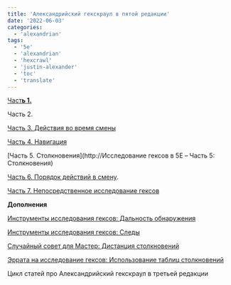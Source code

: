 ```yaml
---
title: 'Александрийский гекскраул в пятой редакции'
date: '2022-06-03'
categories:
  - 'alexandrian'
tags:
  - '5e'
  - 'alexandrian'
  - 'hexcrawl'
  - 'justin-alexander'
  - 'toc'
  - 'translate'
---
```


[Част**ь 1.**](https://cyborgsandmages.com/translations/%d0%98%d1%81%d1%81%d0%bb%d0%b5%d0%b4%d0%be%d0%b2%d0%b0%d0%bd%d0%b8%d0%b5-%d0%b3%d0%b5%d0%ba%d1%81%d0%be%d0%b2-%d0%b2-5e/)

Часть 2.

[Часть 3. Действия во время смены](https://cyborgsandmages.com/translations/%d0%98%d1%81%d1%81%d0%bb%d0%b5%d0%b4%d0%be%d0%b2%d0%b0%d0%bd%d0%b8%d0%b5-%d0%b3%d0%b5%d0%ba%d1%81%d0%be%d0%b2-%d0%b2-5e-%d0%a7%d0%b0%d1%81%d1%82%d1%8c-3-%d0%94%d0%b5%d0%b9%d1%81%d1%82%d0%b2/)

[Часть 4. Навигация](https://cyborgsandmages.com/translations/%d0%98%d1%81%d1%81%d0%bb%d0%b5%d0%b4%d0%be%d0%b2%d0%b0%d0%bd%d0%b8%d0%b5-%d0%b3%d0%b5%d0%ba%d1%81%d0%be%d0%b2-%d0%b2-5e-%d0%a7%d0%b0%d1%81%d1%82%d1%8c-4-%d0%9d%d0%b0%d0%b2%d0%b8%d0%b3%d0%b0/)

[Часть 5. Столкновения](http://Исследование гексов в 5E – Часть 5: Столкновения)

[Часть 6. Порядок действий в смену](https://cyborgsandmages.com/translations/%d0%98%d1%81%d1%81%d0%bb%d0%b5%d0%b4%d0%be%d0%b2%d0%b0%d0%bd%d0%b8%d0%b5-%d0%b3%d0%b5%d0%ba%d1%81%d0%be%d0%b2-%d0%b2-5e-%d0%a7%d0%b0%d1%81%d1%82%d1%8c-6-%d0%9f%d0%be%d1%80%d1%8f%d0%b4%d0%be/).

[Часть 7. Непосредственное исследование гексов](https://cyborgsandmages.com/translations/translations-other/%d0%9f%d0%b5%d1%80%d0%b5%d0%b2%d0%be%d0%b4-%d0%98%d1%81%d1%81%d0%bb%d0%b5%d0%b4%d0%be%d0%b2%d0%b0%d0%bd%d0%b8%d0%b5-%d0%b3%d0%b5%d0%ba%d1%81%d0%be%d0%b2-%d0%b2-5e-%d0%a7%d0%b0%d1%81%d1%82/)

**Дополнения**

[Инструменты исследования гексов: Дальность обнаружения](https://cyborgsandmages.com/translations/%d0%98%d0%bd%d1%81%d1%82%d1%80%d1%83%d0%bc%d0%b5%d0%bd%d1%82%d1%8b-%d0%b8%d1%81%d1%81%d0%bb%d0%b5%d0%b4%d0%be%d0%b2%d0%b0%d0%bd%d0%b8%d1%8f-%d0%b3%d0%b5%d0%ba%d1%81%d0%be%d0%b2-%d0%94%d0%b0%d0%bb/)

[Инструменты исследования гексов: Следы](https://cyborgsandmages.com/translations/%d0%98%d0%bd%d1%81%d1%82%d1%80%d1%83%d0%bc%d0%b5%d0%bd%d1%82%d1%8b-%d0%b8%d1%81%d1%81%d0%bb%d0%b5%d0%b4%d0%be%d0%b2%d0%b0%d0%bd%d0%b8%d1%8f-%d0%b3%d0%b5%d0%ba%d1%81%d0%be%d0%b2-%d0%a1%d0%bb%d0%b5/)

[Случайный совет для Мастер: Дистанция столкновений](https://cyborgsandmages.com/translations/%d0%a1%d0%bb%d1%83%d1%87%d0%b0%d0%b9%d0%bd%d1%8b%d0%b9-%d1%81%d0%be%d0%b2%d0%b5%d1%82-%d0%b4%d0%bb%d1%8f-%d0%9c%d0%b0%d1%81%d1%82%d0%b5%d1%80-%d0%94%d0%b8%d1%81%d1%82%d0%b0%d0%bd%d1%86%d0%b8%d1%8f/)

[Эррата на исследование гексов: Использование таблиц столкновений](https://cyborgsandmages.com/translations/%d0%ad%d1%80%d1%80%d0%b0%d1%82%d0%b0-%d0%bd%d0%b0-%d0%b8%d1%81%d1%81%d0%bb%d0%b5%d0%b4%d0%be%d0%b2%d0%b0%d0%bd%d0%b8%d0%b5-%d0%b3%d0%b5%d0%ba%d1%81%d0%be%d0%b2-%d0%98%d1%81%d0%bf%d0%be%d0%bb%d1%8c/)

Цикл статей про Александрийский гекскраул в третьей редакции
